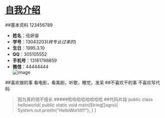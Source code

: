 # [自我介绍](https://github.com/SSE-13/SSE_13043203)
##基本资料 123456789
* **姓名**：任妍睿
* **学号**：13043203(*转专业过来的*)
* **生日**：1995.3.10
* **QQ**：305105552
* **手机号**：13161798859
* **微信**：44444444
 <br>![image](http://i11.tietuku.com/1f72ac833e75a0ba.jpg)

##喜欢做的事
看电影，看美剧，听歌，睡觉，发呆
##不喜欢干的事
不喜欢写代码
>因为真的很不擅长
#####哈哈哈哈哈哈哈哈
##代码片段
     public class helloworld{
      public static void main(String[]agrs){
       System.out.println("HelloWorld!!!");
      }
     }
